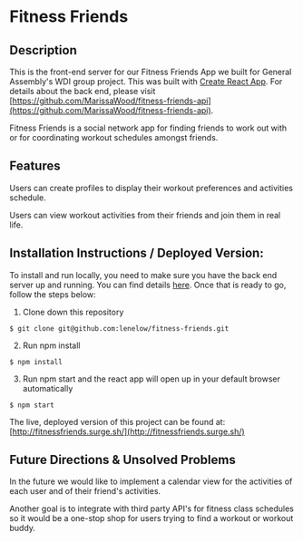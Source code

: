 # Fitness Friends 

## Description

This is the front-end server for our Fitness Friends App we built for General Assembly's WDI group project.  This was built with [Create React App](https://github.com/facebookincubator/create-react-app). For details about the back end, please visit [https://github.com/MarissaWood/fitness-friends-api](https://github.com/MarissaWood/fitness-friends-api).  

Fitness Friends is a social network app for finding friends to work out with or for coordinating workout schedules amongst friends.  

## Features

Users can create profiles to display their workout preferences and activities schedule.

Users can view workout activities from their friends and join them in real life.

## Installation Instructions / Deployed Version:

To install and run locally, you need to make sure you have the back end server up and running.  You can find details [here](https://github.com/MarissaWood/fitness-friends-api).  Once that is ready to go, follow the steps below:

1. Clone down this repository
```
$ git clone git@github.com:lenelow/fitness-friends.git
```
2. Run npm install
```
$ npm install
```
3. Run npm start and the react app will open up in your default browser automatically
```
$ npm start
``` 

The live, deployed version of this project can be found at: [http://fitnessfriends.surge.sh/](http://fitnessfriends.surge.sh/)


## Future Directions & Unsolved Problems

In the future we would like to implement a calendar view for the activities of each user and of their friend's activities.  

Another goal is to integrate with third party API's for fitness class schedules so it would be a one-stop shop for users trying to find a workout or workout buddy. 